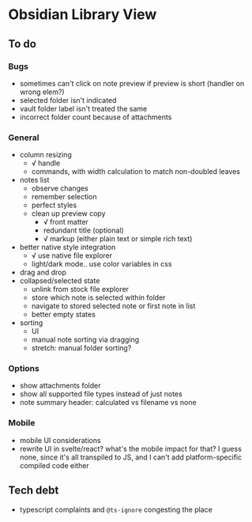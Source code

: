 # Obsidian Library View

## To do

### Bugs
* sometimes can't click on note preview if preview is short (handler on wrong elem?)
* selected folder isn't indicated
* vault folder label isn't treated the same
* incorrect folder count because of attachments

### General
* column resizing
  * √ handle
  * commands, with width calculation to match non-doubled leaves
* notes list
  * observe changes
  * remember selection
  * perfect styles
  * clean up preview copy
    * √ front matter
    * redundant title (optional)
    * √ markup (either plain text or simple rich text)
* better native style integration
  * √ use native file explorer
  * light/dark mode.. use color variables in css
* drag and drop
* collapsed/selected state
  * unlink from stock file explorer
  * store which note is selected within folder
  * navigate to stored selected note or first note in list
  * better empty states
* sorting
  * UI
  * manual note sorting via dragging
  * stretch: manual folder sorting?

### Options
* show attachments folder
* show all supported file types instead of just notes
* note summary header: calculated vs filename vs none

### Mobile
* mobile UI considerations
* rewrite UI in svelte/react? what's the mobile impact for that? I guess none, since it's all transpiled to JS, and I can't add platform-specific compiled code either

## Tech debt
* typescript complaints and `@ts-ignore` congesting the place
